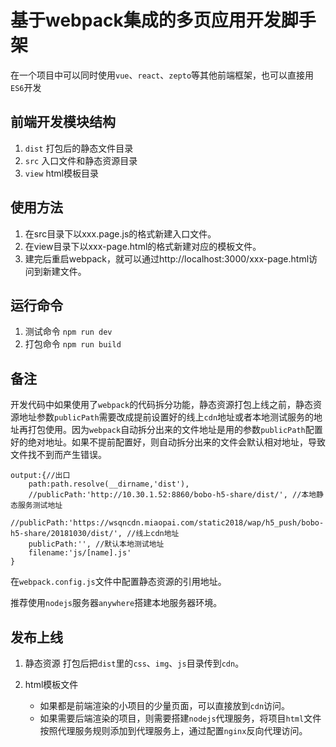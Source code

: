 # 基于webpack集成的多页应用开发脚手架

在一个项目中可以同时使用`vue`、`react`、`zepto`等其他前端框架，也可以直接用`ES6`开发


## 前端开发模块结构

1. `dist` 打包后的静态文件目录
2. `src`  入口文件和静态资源目录
3. `view` html模板目录

## 使用方法

1. 在src目录下以xxx.page.js的格式新建入口文件。
2. 在view目录下以xxx-page.html的格式新建对应的模板文件。
3. 建完后重启webpack，就可以通过http://localhost:3000/xxx-page.html访问到新建文件。

## 运行命令

1. 测试命令  `npm run dev`
2. 打包命令  `npm run build`

## 备注
开发代码中如果使用了`webpack`的代码拆分功能，静态资源打包上线之前，静态资源地址参数`publicPath`需要改成提前设置好的线上`cdn`地址或者本地测试服务的地址再打包使用。因为`webpack`自动拆分出来的文件地址是用的参数`publicPath`配置好的绝对地址。如果不提前配置好，则自动拆分出来的文件会默认相对地址，导致文件找不到而产生错误。

```
output:{//出口
	path:path.resolve(__dirname,'dist'),
	//publicPath:'http://10.30.1.52:8860/bobo-h5-share/dist/', //本地静态服务测试地址
	//publicPath:'https://wsqncdn.miaopai.com/static2018/wap/h5_push/bobo-h5-share/20181030/dist/', //线上cdn地址
	publicPath:'', //默认本地测试地址
	filename:'js/[name].js'
}

```
在`webpack.config.js`文件中配置静态资源的引用地址。<br>

推荐使用`nodejs`服务器`anywhere`搭建本地服务器环境。

## 发布上线

1. 静态资源
打包后把`dist`里的`css`、`img`、`js`目录传到`cdn`。

2. html模板文件
	* 如果都是前端渲染的小项目的少量页面，可以直接放到`cdn`访问。
	* 如果需要后端渲染的项目，则需要搭建`nodejs`代理服务，将项目`html`文件按照代理服务规则添加到代理服务上，通过配置`nginx`反向代理访问。

